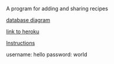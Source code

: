 A program for adding and sharing recipes

[database diagram](https://i.imgur.com/i9WaOVs.jpg)

[link to heroku](https://tsoha-reseptit.herokuapp.com/)

[Instructions](https://github.com/nagajaga/Reseptit/blob/master/documentation/instructions.md)

username: hello
password: world